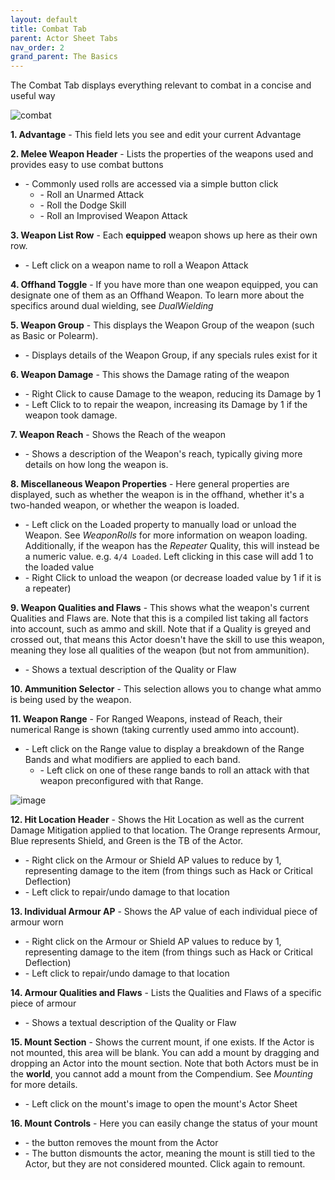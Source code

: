 ```yaml
---
layout: default
title: Combat Tab
parent: Actor Sheet Tabs
nav_order: 2
grand_parent: The Basics
---
```

The Combat Tab displays everything relevant to combat in a concise and useful way

![combat](https://user-images.githubusercontent.com/28637157/173975528-aad04617-55e1-4127-a4cc-133ade67f53d.jpg)

**1. Advantage** - This field lets you see and edit your current Advantage

**2. Melee Weapon Header** - Lists the properties of the weapons used and provides easy to use combat buttons
  * <span class="lc-icon"></span>- Commonly used rolls are accessed via a simple button click
    * <i class="fa-solid fa-hand-fist"></i> - Roll an Unarmed Attack
    * <i class="fa-solid fa-reply"></i> - Roll the Dodge Skill
    * <i class="fa-solid fa-question"></i> - Roll an Improvised Weapon Attack

**3. Weapon List Row** - Each **equipped** weapon shows up here as their own row.
  * <span class="lc-icon"></span>- Left click on a weapon name to roll a Weapon Attack

**4. Offhand Toggle** - If you have more than one weapon equipped, you can designate one of them as an Offhand Weapon. To learn more about the specifics around dual wielding, see $Dual Wielding$

**5. Weapon Group** - This displays the Weapon Group of the weapon (such as Basic or Polearm).
  * <span class="lc-icon"></span>- Displays details of the Weapon Group, if any specials rules exist for it

**6. Weapon Damage** - This shows the Damage rating of the weapon
  * <span class="rc-icon"></span>- Right Click to cause Damage to the weapon, reducing its Damage by 1
  * <span class="lc-icon"></span>- Left Click to to repair the weapon, increasing its Damage by 1 if the weapon took damage. 

**7. Weapon Reach** - Shows the Reach of the weapon
  * <span class="lc-icon"></span>- Shows a description of the Weapon's reach, typically giving more details on how long the weapon is. 

**8. Miscellaneous Weapon Properties** - Here general properties are displayed, such as whether the weapon is in the offhand, whether it's a two-handed weapon, or whether the weapon is loaded. 
  * <span class="lc-icon"></span>- Left click on the Loaded property to manually load or unload the Weapon. See $Weapon Rolls$ for more information on weapon loading. Additionally, if the weapon has the *Repeater* Quality, this will instead be a numeric value. e.g. `4/4 Loaded`. Left clicking in this case will add 1 to the loaded value
  * <span class="rc-icon"></span>- Right Click to unload the weapon (or decrease loaded value by 1 if it is a repeater)

**9. Weapon Qualities and Flaws** - This shows what the weapon's current Qualities and Flaws are. Note that this is a compiled list taking all factors into account, such as ammo and skill. Note that if a Quality is greyed and crossed out, that means this Actor doesn't have the skill to use this weapon,  meaning they lose all qualities of the weapon (but not from ammunition).
  * <span class="lc-icon"></span>- Shows a textual description of the Quality or Flaw

**10. Ammunition Selector** - This selection allows you to change what ammo is being used by the weapon. 

**11. Weapon Range** - For Ranged Weapons, instead of Reach, their numerical Range is shown (taking currently used ammo into account). 
  * <span class="lc-icon"></span>- Left click on the Range value to display a breakdown of the Range Bands and what modifiers are applied to each band.
    * <span class="lc-icon"></span>- Left click on one of these range bands to roll an attack with that weapon preconfigured with that Range.

![image](https://user-images.githubusercontent.com/28637157/173974434-14758977-f6f5-40f8-88f7-ddaec1a73b68.png)

**12. Hit Location Header** - Shows the Hit Location as well as the current Damage Mitigation applied to that location. The Orange represents Armour, Blue represents Shield, and Green is the TB of the Actor.
  * <span class="rc-icon"></span>- Right click on the Armour or Shield AP values to reduce by 1, representing damage to the item (from things such as Hack or Critical Deflection)
  * <span class="lc-icon"></span>- Left click to repair/undo damage to that location

**13. Individual Armour AP** - Shows the AP value of each individual piece of armour worn
  * <span class="rc-icon"></span>- Right click on the Armour or Shield AP values to reduce by 1, representing damage to the item (from things such as Hack or Critical Deflection)
  * <span class="lc-icon"></span>- Left click to repair/undo damage to that location

**14. Armour Qualities and Flaws** - Lists the Qualities and Flaws of a specific piece of armour
  * <span class="lc-icon"></span>- Shows a textual description of the Quality or Flaw

**15. Mount Section** - Shows the current mount, if one exists. If the Actor is not mounted, this area will be blank. You can add a mount by dragging and dropping an Actor into the mount section. Note that both Actors must be in the **world**, you cannot add a mount from the Compendium. See $Mounting$ for more details. 
  * <span class="lc-icon"></span>- Left click on the mount's image to open the mount's Actor Sheet

**16. Mount Controls** - Here you can easily change the status of your mount
  * <span class="lc-icon"></span>- the <i class="fa-solid fa-xmark"></i> button removes the mount from the Actor
  * <span class="lc-icon"></span>- The <i class="fa-solid fa-arrow-down"></i> button dismounts the actor, meaning the mount is still tied to the Actor, but they are not considered mounted. Click again to remount.